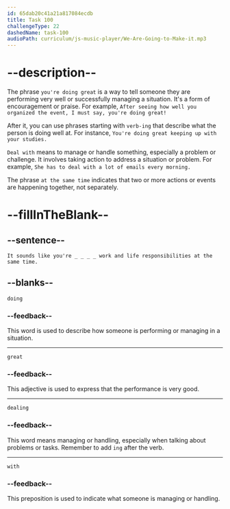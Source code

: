 ```yaml
---
id: 65dab20c41a21a817084ecdb
title: Task 100
challengeType: 22
dashedName: task-100
audioPath: curriculum/js-music-player/We-Are-Going-to-Make-it.mp3
---
```


<!--
AUDIO REFERENCE:
Brian: It sounds like you're doing great dealing with work and life responsibilities at the same time.
-->

# --description--

The phrase `you're doing great` is a way to tell someone they are performing very well or successfully managing a situation. It's a form of encouragement or praise. For example, `After seeing how well you organized the event, I must say, you're doing great!`

After it, you can use phrases starting with `verb-ing` that describe what the person is doing well at. For instance, `You're doing great keeping up with your studies.`

`Deal with` means to manage or handle something, especially a problem or challenge. It involves taking action to address a situation or problem. For example, `She has to deal with a lot of emails every morning.`

The phrase `at the same time` indicates that two or more actions or events are happening together, not separately.

# --fillInTheBlank--

## --sentence--

`It sounds like you're _ _ _ _ work and life responsibilities at the same time.`

## --blanks--

`doing`

### --feedback--

This word is used to describe how someone is performing or managing in a situation.

---

`great`

### --feedback--

This adjective is used to express that the performance is very good.

---

`dealing`

### --feedback--

This word means managing or handling, especially when talking about problems or tasks. Remember to add `ing` after the verb.

---

`with`

### --feedback--

This preposition is used to indicate what someone is managing or handling.

